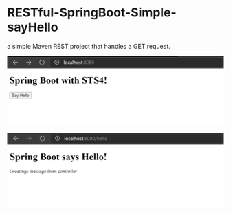 # RESTful-SpringBoot-Simple-sayHello
 a simple Maven REST project that handles a GET request.

![alt text](DesignPatterns/pics/Capture.PNG)


![alt text](DesignPatterns/pics/Capture2.PNG)
